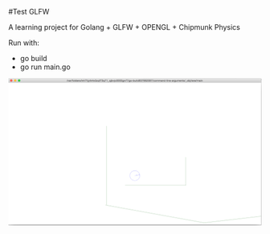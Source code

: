 #Test GLFW

A learning project for Golang + GLFW + OPENGL + Chipmunk Physics

Run with:
* go build
* go run main.go



![alt tag](https://raw.githubusercontent.com/bomer/hellochipmunk/master/img.png)


